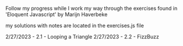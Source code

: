 Follow my progress while I work my way through the exercises found in 'Eloquent Javascript' by Marijn Haverbeke

my solutions with notes are located in the exercises.js file

2/27/2023 - 2.1 - Looping a Triangle
2/27/2023 - 2.2 - FizzBuzz